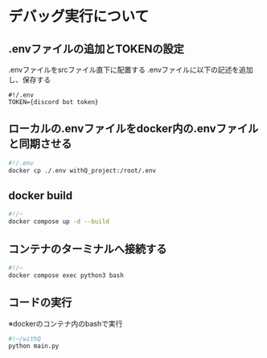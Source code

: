 # デバッグ実行について

## .envファイルの追加とTOKENの設定

.envファイルをsrcファイル直下に配置する
.envファイルに以下の記述を追加し、保存する

```text
#!/.env
TOKEN={discord bot token}
```

## ローカルの.envファイルをdocker内の.envファイルと同期させる

```bash
#!/.env
docker cp ./.env withQ_project:/root/.env
```

## docker build

```bash
#!/~
docker compose up -d --build
```

## コンテナのターミナルへ接続する

```bash
#!/~
docker compose exec python3 bash
```

## コードの実行

※dockerのコンテナ内のbashで実行

```bash
#!~/withQ
python main.py
```
